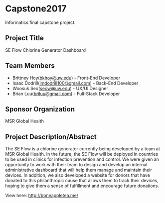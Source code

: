 # Capstone2017
Informatics final capstone project.

## Project Title
SE Flow Chlorine Generator Dashboard

## Team Members
* Brittney Hoy(bkhoy@uw.edu) - Front-End Developer 
* Isaac Dodrill(imdodrill100@gmail.com) - Back-End Developer 
* Woosuk Seo(seow@uw.edu) - UX/UI Designer
* Brian Luu(briluu@gmail.com) - Full-Stack Developer

## Sponsor Organization
MSR Global Health

## Project Description/Abstract
The SE Flow is a chlorine generator currently being developed by a team at MSR Global Health. In the future, the SE Flow will be deployed in countries to be used in clinics for infection prevention and control. We were given an opportunity to work with their team to design and develop an internal administrative dashboard that will help them manage and maintain their devices. In addition, we also developed a website for donors that have donated to this philanthropic cause that allows them to track their devices, hoping to give them a sense of fulfillment and encourage future donations.

View here: http://boneappletea.me/
